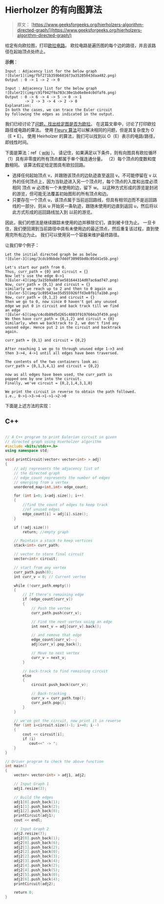 # Hierholzer 的有向图算法

> 原文： [https://www.geeksforgeeks.org/hierholzers-algorithm-directed-graph/](https://www.geeksforgeeks.org/hierholzers-algorithm-directed-graph/)

给定有向欧拉图，打印[欧拉电路](https://www.geeksforgeeks.org/eulerian-path-and-circuit/)。 欧拉电路是遍历图的每个边的路径，并且该路径在起始顶点处终止。

**示例**：

```
Input : Adjacency list for the below graph
![Euler1](img/fbf271b359b681673a35285043daa482.png)
Output : 0 -> 1 -> 2 -> 0 

Input : Adjacency list for the below graph
![Euler2](img/c91f942f9a703c30e1bd6e8e4c0dfaf6.png)
Output : 0 -> 6 -> 4 -> 5 -> 0 -> 1 
         -> 2 -> 3 -> 4 -> 2 -> 0 
Explanation:
In both the cases, we can trace the Euler circuit 
by following the edges as indicated in the output.

```

我们已经讨论了[问题，找出给定图是否为欧拉](https://www.geeksforgeeks.org/eulerian-path-and-circuit/)。 在这篇文章中，讨论了打印欧拉路径或电路的算法。 使用 [Fleury 算法](https://www.geeksforgeeks.org/fleurys-algorithm-for-printing-eulerian-path/)可以解决相同的问题，但是其复杂度为 O（E * E）。 使用 Heirholzer 的算法，我们可以找到以 O（E）表示的电路/路径，即线性时间。

下面是算法：ref（ [wiki](https://en.wikipedia.org/wiki/Eulerian_path#Hierholzer.27s_algorithm) ）。 请记住，如果满足以下条件，则有向图具有欧拉循环（1）具有非零度的所有顶点都属于单个强连通分量。 （2）每个顶点的度数和度数相同。 该算法假定给定图具有欧拉回路。

*   选择任何起始顶点 v，并跟随该顶点的边轨迹直至返回 v。不可能停留在 v 以外的任何顶点上，因为当轨迹进入另一个顶点时，每个顶点的入度和出度必须相同 顶点 w 必须有一个未使用的边，留下 w。
    以这种方式形成的游览是封闭的游览，但可能无法覆盖初始图形的所有顶点和边。
*   只要存在一个顶点 u，该顶点属于当前巡回路线，但具有相邻边而不是巡回路线的一部分，则从 u 开始另一条轨迹，跟随未使用的边直到返回 u，然后将以此方式形成的巡回路线加入到 以前的游览。

因此，我们的想法是继续跟踪未使用的边并移除它们，直到被卡住为止。 一旦卡住，我们便回溯到当前路径中具有未使用边的最近顶点，然后重复该过程，直到使用完所有边为止。 我们可以使用另一个容器来维护最终路径。

让我们举个例子：

```
Let the initial directed graph be as below
![Euler-3](img/3cdcb9bbde7dddf30905bd0c05d41e5b.png)

Let's start our path from 0.
Thus, curr_path = {0} and circuit = {}
Now let's use the edge 0->1 
![Euler-4](img/3a15b9a80fae581644314d07ac6ad747.png)
Now, curr_path = {0,1} and circuit = {}
similarly we reach up to 2 and then to 0 again as
![Euler-5](img/1c89543ae35d555926ffd3e8fb1fa1b0.png)
Now, curr_path = {0,1,2} and circuit = {}
Then we go to 0, now since 0 haven't got any unused
edge we put 0 in circuit and back track till we find
an edge
![Euler-6](img/c4cdb89d5d265c4803f9197604a3f459.png)
We then have curr_path = {0,1,2} and circuit = {0}
Similarly, when we backtrack to 2, we don't find any 
unused edge. Hence put 2 in the circuit and backtrack 
again.

curr_path = {0,1} and circuit = {0,2}

After reaching 1 we go to through unused edge 1->3 and 
then 3->4, 4->1 until all edges have been traversed.

The contents of the two containers look as:
curr_path = {0,1,3,4,1} and circuit = {0,2} 

now as all edges have been used, the curr_path is 
popped one by one into the circuit.
Finally, we've circuit = {0,2,1,4,3,1,0}

We print the circuit in reverse to obtain the path followed.
i.e., 0->1->3->4->1->1->2->0

```

下面是上述方法的实现：

## C++

```cpp

// A C++ program to print Eulerian circuit in given 
// directed graph using Hierholzer algorithm 
#include <bits/stdc++.h> 
using namespace std; 

void printCircuit(vector< vector<int> > adj) 
{ 
    // adj represents the adjacency list of 
    // the directed graph 
    // edge_count represents the number of edges 
    // emerging from a vertex 
    unordered_map<int,int> edge_count; 

    for (int i=0; i<adj.size(); i++) 
    { 
        //find the count of edges to keep track 
        //of unused edges 
        edge_count[i] = adj[i].size(); 
    } 

    if (!adj.size()) 
        return; //empty graph 

    // Maintain a stack to keep vertices 
    stack<int> curr_path; 

    // vector to store final circuit 
    vector<int> circuit; 

    // start from any vertex 
    curr_path.push(0); 
    int curr_v = 0; // Current vertex 

    while (!curr_path.empty()) 
    { 
        // If there's remaining edge 
        if (edge_count[curr_v]) 
        { 
            // Push the vertex 
            curr_path.push(curr_v); 

            // Find the next vertex using an edge 
            int next_v = adj[curr_v].back(); 

            // and remove that edge 
            edge_count[curr_v]--; 
            adj[curr_v].pop_back(); 

            // Move to next vertex 
            curr_v = next_v; 
        } 

        // back-track to find remaining circuit 
        else
        { 
            circuit.push_back(curr_v); 

            // Back-tracking 
            curr_v = curr_path.top(); 
            curr_path.pop(); 
        } 
    } 

    // we've got the circuit, now print it in reverse 
    for (int i=circuit.size()-1; i>=0; i--) 
    { 
        cout << circuit[i]; 
        if (i) 
           cout<<" -> "; 
    } 
} 

// Driver program to check the above function 
int main() 
{ 
    vector< vector<int> > adj1, adj2; 

    // Input Graph 1 
    adj1.resize(3); 

    // Build the edges 
    adj1[0].push_back(1); 
    adj1[1].push_back(2); 
    adj1[2].push_back(0); 
    printCircuit(adj1); 
    cout << endl; 

    // Input Graph 2 
    adj2.resize(7); 
    adj2[0].push_back(1); 
    adj2[0].push_back(6); 
    adj2[1].push_back(2); 
    adj2[2].push_back(0); 
    adj2[2].push_back(3); 
    adj2[3].push_back(4); 
    adj2[4].push_back(2); 
    adj2[4].push_back(5); 
    adj2[5].push_back(0); 
    adj2[6].push_back(4); 
    printCircuit(adj2); 

    return 0; 
} 

```